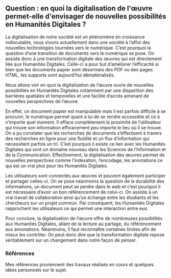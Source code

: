 ## Question : en quoi la digitalisation de l'œuvre permet-elle d'envisager de nouvelles possibilités en Humanités Digitales ?

La digitalisation de notre société est un phénomène en croissance indiscutable, nous vivons actuellement dans une société à l’affut des nouvelles technologies tournées vers le numérique. C’est pourquoi la question d’une transition de documents vers le numérique se pose. On assiste donc à une transformation digitale des œuvres qui est directement liée aux Humanités Digitales. Celle-ci a pour but d’améliorer l’efficacité si bien que les documents papier sont désormais des PDF ou des pages HTML, les supports sont aujourd’hui dématérialisés.

Nous allons voir en quoi la digitalisation de l’œuvre ouvre de nouvelles possibilités en Humanités Digitales notamment par une disparition des barrières spatiales et temporelles et une facilité d’accès amenant de nouvelles perspectives de l’œuvre.


En effet, un document papier est manipulable mais il est parfois difficile à se procurer, le numérique permet quant à lui de se rendre accessible et ce à n’importe quel moment. Il efface complètement la proximité de l’utilisateur qui trouve son information efficacement peu importe le lieu où il se trouve. On a pu constater que les recherches de documents s’effectuent à travers des recherches en ligne pour une fluidité et un flux d’information qui nécessitent parfois un tri. C’est pourquoi il existe ce lien avec les Humanités Digitales qui sont un domaine nouveau dans les Sciences de l’Information et de la Communication. Effectivement, la digitalisation des œuvres permet de nouvelles perspectives comme l’indexation, l’encodage, les annotations ce qui est un vrai plus pour les Humanités Digitales. 

Les utilisateurs sont connectés aux œuvres et peuvent également participer et partager celles-ci. On se pose néanmoins la question de la durabilité des informations, un document peut se perdre dans le web et c’est pourquoi il est nécessaire d’avoir un bon référencement de celui-ci. On assiste à un vrai travail de collaboration ainsi qu’un échange entre les étudiants et les chercheurs sur un projet commun. Par conséquent, les Humanités Digitales rapprochent les utilisateurs ce qui permet une interaction entre eux.


Pour conclure, la digitalisation de l’œuvre offre de nombreuses possibilités aux Humanités Digitales, allant de la lecture au partage, du référencement aux annotations. Néanmoins, il faut reconnaître certaines limites afin de mieux les contrôler. On peut donc dire que la transformation digitale repose véritablement sur un changement dans notre façon de penser.

### **Références**

Mes références proviennent des travaux réalisés en cours et quelques idées personnels sur le sujet.
